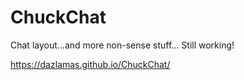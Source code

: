ChuckChat
=========

Chat layout...and more non-sense stuff... Still working!

https://dazlamas.github.io/ChuckChat/
